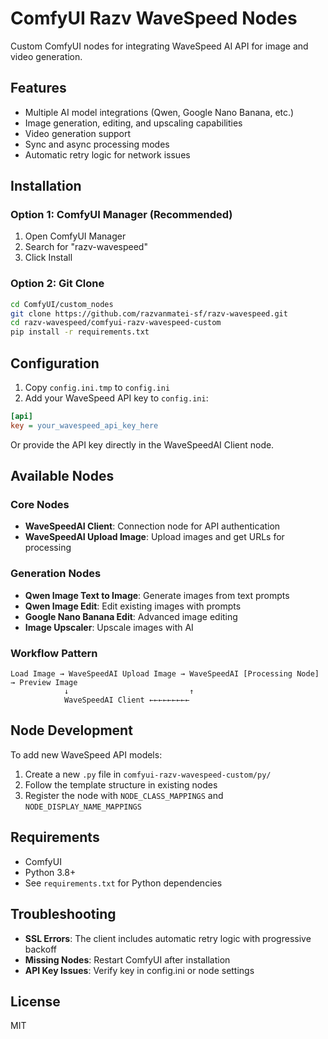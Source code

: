 # ComfyUI Razv WaveSpeed Nodes

Custom ComfyUI nodes for integrating WaveSpeed AI API for image and video generation.

## Features

- Multiple AI model integrations (Qwen, Google Nano Banana, etc.)
- Image generation, editing, and upscaling capabilities
- Video generation support
- Sync and async processing modes
- Automatic retry logic for network issues

## Installation

### Option 1: ComfyUI Manager (Recommended)
1. Open ComfyUI Manager
2. Search for "razv-wavespeed"
3. Click Install

### Option 2: Git Clone
```bash
cd ComfyUI/custom_nodes
git clone https://github.com/razvanmatei-sf/razv-wavespeed.git
cd razv-wavespeed/comfyui-razv-wavespeed-custom
pip install -r requirements.txt
```

## Configuration

1. Copy `config.ini.tmp` to `config.ini`
2. Add your WaveSpeed API key to `config.ini`:
```ini
[api]
key = your_wavespeed_api_key_here
```

Or provide the API key directly in the WaveSpeedAI Client node.

## Available Nodes

### Core Nodes
- **WaveSpeedAI Client**: Connection node for API authentication
- **WaveSpeedAI Upload Image**: Upload images and get URLs for processing

### Generation Nodes
- **Qwen Image Text to Image**: Generate images from text prompts
- **Qwen Image Edit**: Edit existing images with prompts
- **Google Nano Banana Edit**: Advanced image editing
- **Image Upscaler**: Upscale images with AI

### Workflow Pattern

```
Load Image → WaveSpeedAI Upload Image → WaveSpeedAI [Processing Node] → Preview Image
            ↓                           ↑
            WaveSpeedAI Client ←←←←←←←←←
```

## Node Development

To add new WaveSpeed API models:
1. Create a new `.py` file in `comfyui-razv-wavespeed-custom/py/`
2. Follow the template structure in existing nodes
3. Register the node with `NODE_CLASS_MAPPINGS` and `NODE_DISPLAY_NAME_MAPPINGS`

## Requirements

- ComfyUI
- Python 3.8+
- See `requirements.txt` for Python dependencies

## Troubleshooting

- **SSL Errors**: The client includes automatic retry logic with progressive backoff
- **Missing Nodes**: Restart ComfyUI after installation
- **API Key Issues**: Verify key in config.ini or node settings

## License

MIT